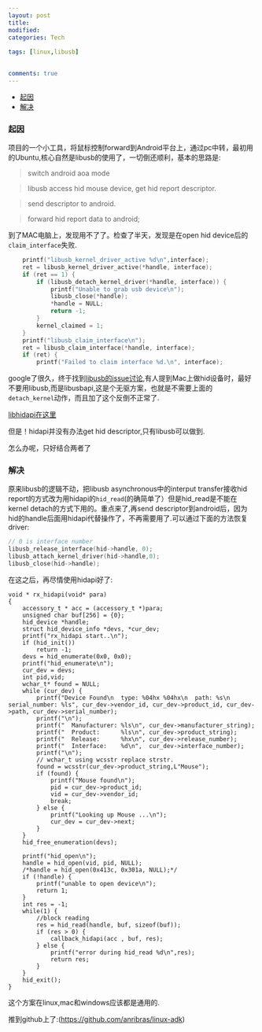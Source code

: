 ```yaml
---
layout: post
title:
modified:
categories: Tech
 
tags: [linux,libusb]

  
comments: true
---
```

<!-- TOC -->

- [起因](#起因)
- [解决](#解决)

<!-- /TOC -->

### 起因

项目的一个小工具，将鼠标控制forward到Android平台上，通过pc中转，最初用的Ubuntu,核心自然是libusb的使用了，一切倒还顺利，基本的思路是:

>switch android aoa mode

>libusb access hid mouse device, get hid report descriptor.

>send descriptor to android.

>forward hid report data to android;

到了MAC电脑上，发现用不了了。检查了半天，发现是在open hid device后的
`claim_interface`失败.
```c
    printf("libusb_kernel_driver_active %d\n",interface);
	ret = libusb_kernel_driver_active(*handle, interface);
	if (ret == 1) {
		if (libusb_detach_kernel_driver(*handle, interface)) {
			printf("Unable to grab usb device\n");
			libusb_close(*handle);
			*handle = NULL;
			return -1;
		}
		kernel_claimed = 1;
	}
    printf("libusb_claim_interface\n");
	ret = libusb_claim_interface(*handle, interface);
	if (ret) {
		printf("Failed to claim interface %d.\n", interface);
```

google了很久，终于找到[libusb的issue讨论](https://github.com/libusb/libusb/issues/158),有人提到Mac上做hid设备时，最好不要用libusb,而是libusbapi,这是个无驱方案，也就是不需要上面的`detach_kernel`动作，而且加了这个反倒不正常了.

[libhidapi在这里](http://www.signal11.us/oss/hidapi/)

但是！hidapi并没有办法get hid descriptor,只有libusb可以做到.

怎么办呢，只好结合两者了

### 解决

原来libusb的逻辑不动，把libusb asynchronous中的interput transfer接收hid report的方式改为用hidapi的`hid_read`(的确简单了）但是hid_read是不能在kernel detach的方式下用的。重点来了,再send descriptor到android后，因为hid的handle后面用hidapi代替操作了，不再需要用了.可以通过下面的方法恢复driver:

```c
// 0 is interface number
libusb_release_interface(hid->handle, 0);
libusb_attach_kernel_driver(hid->handle,0);
libusb_close(hid->handle);
```
在这之后，再尽情使用hidapi好了:
```
void * rx_hidapi(void* para)
{
	accessory_t * acc = (accessory_t *)para;
	unsigned char buf[256] = {0};
	hid_device *handle;
	struct hid_device_info *devs, *cur_dev;
	printf("rx_hidapi start..\n");
	if (hid_init())
		return -1;
	devs = hid_enumerate(0x0, 0x0);
	printf("hid_enumerate\n");
	cur_dev = devs;	
	int pid,vid;
	wchar_t* found = NULL;
	while (cur_dev) {
		printf("Device Found\n  type: %04hx %04hx\n  path: %s\n  serial_number: %ls", cur_dev->vendor_id, cur_dev->product_id, cur_dev->path, cur_dev->serial_number);
		printf("\n");
		printf("  Manufacturer: %ls\n", cur_dev->manufacturer_string);
		printf("  Product:      %ls\n", cur_dev->product_string);
		printf("  Release:      %hx\n", cur_dev->release_number);
		printf("  Interface:    %d\n",  cur_dev->interface_number);
		printf("\n");
		// wchar_t using wcsstr replace strstr.
		found = wcsstr(cur_dev->product_string,L"Mouse"); 
		if (found) {
			printf("Mouse found\n");
			pid = cur_dev->product_id;
			vid = cur_dev->vendor_id;
			break;
		} else {
			printf("Looking up Mouse ...\n");
			cur_dev = cur_dev->next;
		}
	}
	hid_free_enumeration(devs);

	printf("hid_open\n");
	handle = hid_open(vid, pid, NULL);
	/*handle = hid_open(0x413c, 0x301a, NULL);*/
	if (!handle) {
		printf("unable to open device\n");
 		return 1;
	}
	int res = -1;
	while(1) {
		//block reading
		res = hid_read(handle, buf, sizeof(buf));
		if (res > 0) {
			callback_hidapi(acc , buf, res);
		} else {
			printf("error during hid_read %d\n",res);
			return res;
		}
	}
	hid_exit();
}
```
这个方案在linux,mac和windows应该都是通用的.

推到github上了:(https://github.com/anribras/linux-adk)